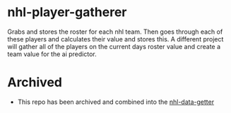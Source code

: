 # nhl-player-gatherer
Grabs and stores the roster for each nhl team. Then goes through each of these players and calculates their value and stores this. A different project will gather all of the players on the current days roster value and create a team value for the ai predictor.
# Archived
+ This repo has been archived and combined into the [nhl-data-getter](https://github.com/cole-titze/nhl-data-getter)
